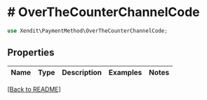 # # OverTheCounterChannelCode


```php
use Xendit\PaymentMethod\OverTheCounterChannelCode;
```

## Properties

Name | Type | Description | Examples | Notes
------------ | ------------- | ------------- | ------------- | ------------- 

[[Back to README]](../../README.md)

